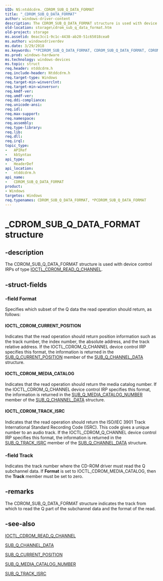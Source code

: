 ```yaml
---
UID: NS:ntddcdrm._CDROM_SUB_Q_DATA_FORMAT
title: "_CDROM_SUB_Q_DATA_FORMAT"
author: windows-driver-content
description: The CDROM_SUB_Q_DATA_FORMAT structure is used with device control IRPs of type IOCTL_CDROM_READ_Q_CHANNEL.
old-location: storage\cdrom_sub_q_data_format.htm
old-project: storage
ms.assetid: 0eac3cc1-9c1c-4438-ab20-51c65018cea0
ms.author: windowsdriverdev
ms.date: 3/29/2018
ms.keywords: "*PCDROM_SUB_Q_DATA_FORMAT, CDROM_SUB_Q_DATA_FORMAT, CDROM_SUB_Q_DATA_FORMAT structure [Storage Devices], PCDROM_SUB_Q_DATA_FORMAT, PCDROM_SUB_Q_DATA_FORMAT structure pointer [Storage Devices], _CDROM_SUB_Q_DATA_FORMAT, ntddcdrm/CDROM_SUB_Q_DATA_FORMAT, ntddcdrm/PCDROM_SUB_Q_DATA_FORMAT, storage.cdrom_sub_q_data_format, structs-CD-ROM_1448747c-8b9c-4ccb-8c91-0f8f567f0373.xml"
ms.prod: windows-hardware
ms.technology: windows-devices
ms.topic: struct
req.header: ntddcdrm.h
req.include-header: Ntddcdrm.h
req.target-type: Windows
req.target-min-winverclnt: 
req.target-min-winversvr: 
req.kmdf-ver: 
req.umdf-ver: 
req.ddi-compliance: 
req.unicode-ansi: 
req.idl: 
req.max-support: 
req.namespace: 
req.assembly: 
req.type-library: 
req.lib: 
req.dll: 
req.irql: 
topic_type:
-	APIRef
-	kbSyntax
api_type:
-	HeaderDef
api_location:
-	ntddcdrm.h
api_name:
-	CDROM_SUB_Q_DATA_FORMAT
product:
- Windows
targetos: Windows
req.typenames: CDROM_SUB_Q_DATA_FORMAT, *PCDROM_SUB_Q_DATA_FORMAT
---
```


# _CDROM_SUB_Q_DATA_FORMAT structure


## -description


The CDROM_SUB_Q_DATA_FORMAT structure is used with device control IRPs of type <a href="https://msdn.microsoft.com/library/windows/hardware/ff559363">IOCTL_CDROM_READ_Q_CHANNEL</a>. 


## -struct-fields




### -field Format

Specifies which subset of the Q data the read operation should return, as follows: 





#### IOCTL_CDROM_CURRENT_POSITION

Indicates that the read operation should return position information such as the track number, the index number, the absolute address, and the track relative address. If the IOCTL_CDROM_Q_CHANNEL device control IRP specifies this format, the information is returned in the <a href="https://msdn.microsoft.com/library/windows/hardware/ff567596">SUB_Q_CURRENT_POSITION</a> member of the <a href="https://msdn.microsoft.com/library/windows/hardware/ff567595">SUB_Q_CHANNEL_DATA</a> structure.





#### IOCTL_CDROM_MEDIA_CATALOG

Indicates that the read operation should return the media catalog number. If the IOCTL_CDROM_Q_CHANNEL device control IRP specifies this format, the information is returned in the <a href="https://msdn.microsoft.com/library/windows/hardware/ff567600">SUB_Q_MEDIA_CATALOG_NUMBER</a> member of the <a href="https://msdn.microsoft.com/library/windows/hardware/ff567595">SUB_Q_CHANNEL_DATA</a> structure.





#### IOCTL_CDROM_TRACK_ISRC

Indicates that the read operation should return the ISO/IEC 3901 Track International Standard Recording Code (ISRC). This code gives a unique number to an audio track. If the IOCTL_CDROM_Q_CHANNEL device control IRP specifies this format, the information is returned in the <a href="https://msdn.microsoft.com/library/windows/hardware/ff567601">SUB_Q_TRACK_ISRC</a> member of the <a href="https://msdn.microsoft.com/library/windows/hardware/ff567595">SUB_Q_CHANNEL_DATA</a> structure.


### -field Track

Indicates the track number where the CD-ROM driver must read the Q subchannel data. If <b>Format</b> is set to IOCTL_CDROM_MEDIA_CATALOG, then the <b>Track</b> member must be set to zero.


## -remarks



The CDROM_SUB_Q_DATA_FORMAT structure indicates the track from which to read the Q part of the subchannel data and the format of the read.




## -see-also




<a href="https://msdn.microsoft.com/library/windows/hardware/ff559363">IOCTL_CDROM_READ_Q_CHANNEL</a>



<a href="https://msdn.microsoft.com/library/windows/hardware/ff567595">SUB_Q_CHANNEL_DATA</a>



<a href="https://msdn.microsoft.com/library/windows/hardware/ff567596">SUB_Q_CURRENT_POSITION</a>



<a href="https://msdn.microsoft.com/library/windows/hardware/ff567600">SUB_Q_MEDIA_CATALOG_NUMBER</a>



<a href="https://msdn.microsoft.com/library/windows/hardware/ff567601">SUB_Q_TRACK_ISRC</a>
 

 

